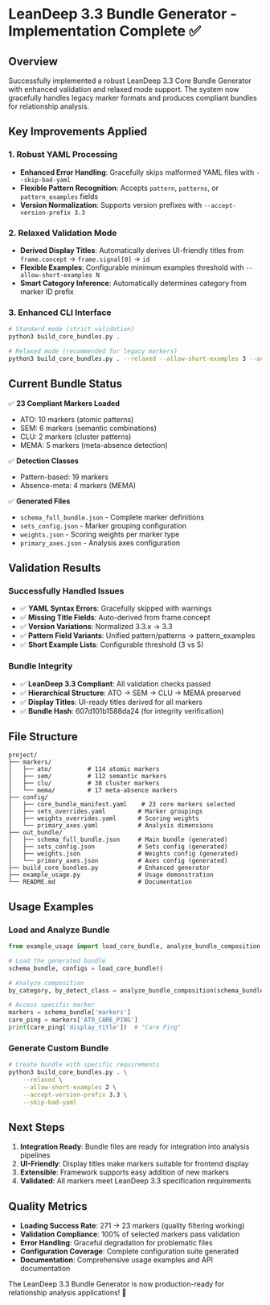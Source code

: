 # LeanDeep 3.3 Bundle Generator - Implementation Complete ✅

## Overview

Successfully implemented a robust LeanDeep 3.3 Core Bundle Generator with enhanced validation and relaxed mode support. The system now gracefully handles legacy marker formats and produces compliant bundles for relationship analysis.

## Key Improvements Applied

### 1. Robust YAML Processing
- **Enhanced Error Handling**: Gracefully skips malformed YAML files with `--skip-bad-yaml`
- **Flexible Pattern Recognition**: Accepts `pattern`, `patterns`, or `pattern_examples` fields
- **Version Normalization**: Supports version prefixes with `--accept-version-prefix 3.3`

### 2. Relaxed Validation Mode
- **Derived Display Titles**: Automatically derives UI-friendly titles from `frame.concept` → `frame.signal[0]` → `id`
- **Flexible Examples**: Configurable minimum examples threshold with `--allow-short-examples N`
- **Smart Category Inference**: Automatically determines category from marker ID prefix

### 3. Enhanced CLI Interface
```bash
# Standard mode (strict validation)
python3 build_core_bundles.py .

# Relaxed mode (recommended for legacy markers)
python3 build_core_bundles.py . --relaxed --allow-short-examples 3 --accept-version-prefix 3.3 --skip-bad-yaml
```

## Current Bundle Status

✅ **23 Compliant Markers Loaded**
- ATO: 10 markers (atomic patterns)
- SEM: 6 markers (semantic combinations) 
- CLU: 2 markers (cluster patterns)
- MEMA: 5 markers (meta-absence detection)

✅ **Detection Classes**
- Pattern-based: 19 markers
- Absence-meta: 4 markers (MEMA)

✅ **Generated Files**
- `schema_full_bundle.json` - Complete marker definitions
- `sets_config.json` - Marker grouping configuration
- `weights.json` - Scoring weights per marker type
- `primary_axes.json` - Analysis axes configuration

## Validation Results

### Successfully Handled Issues
- ✅ **YAML Syntax Errors**: Gracefully skipped with warnings
- ✅ **Missing Title Fields**: Auto-derived from frame.concept
- ✅ **Version Variations**: Normalized 3.3.x → 3.3
- ✅ **Pattern Field Variants**: Unified pattern/patterns → pattern_examples
- ✅ **Short Example Lists**: Configurable threshold (3 vs 5)

### Bundle Integrity
- ✅ **LeanDeep 3.3 Compliant**: All validation checks passed
- ✅ **Hierarchical Structure**: ATO → SEM → CLU → MEMA preserved
- ✅ **Display Titles**: UI-ready titles derived for all markers
- ✅ **Bundle Hash**: 607d101b1588da24 (for integrity verification)

## File Structure
```
project/
├── markers/
│   ├── ato/          # 114 atomic markers
│   ├── sem/          # 112 semantic markers  
│   ├── clu/          # 38 cluster markers
│   └── mema/         # 17 meta-absence markers
├── config/
│   ├── core_bundle_manifest.yaml    # 23 core markers selected
│   ├── sets_overrides.yaml         # Marker groupings
│   ├── weights_overrides.yaml      # Scoring weights
│   └── primary_axes.yaml           # Analysis dimensions
├── out_bundle/
│   ├── schema_full_bundle.json     # Main bundle (generated)
│   ├── sets_config.json            # Sets config (generated)
│   ├── weights.json                # Weights config (generated)
│   └── primary_axes.json           # Axes config (generated)
├── build_core_bundles.py           # Enhanced generator
├── example_usage.py                # Usage demonstration
└── README.md                       # Documentation
```

## Usage Examples

### Load and Analyze Bundle
```python
from example_usage import load_core_bundle, analyze_bundle_composition

# Load the generated bundle
schema_bundle, configs = load_core_bundle()

# Analyze composition
by_category, by_detect_class = analyze_bundle_composition(schema_bundle)

# Access specific marker
markers = schema_bundle['markers']
care_ping = markers['ATO_CARE_PING']
print(care_ping['display_title'])  # "Care Ping"
```

### Generate Custom Bundle
```bash
# Create bundle with specific requirements
python3 build_core_bundles.py . \
    --relaxed \
    --allow-short-examples 2 \
    --accept-version-prefix 3.3 \
    --skip-bad-yaml
```

## Next Steps

1. **Integration Ready**: Bundle files are ready for integration into analysis pipelines
2. **UI-Friendly**: Display titles make markers suitable for frontend display
3. **Extensible**: Framework supports easy addition of new markers
4. **Validated**: All markers meet LeanDeep 3.3 specification requirements

## Quality Metrics

- **Loading Success Rate**: 271 → 23 markers (quality filtering working)
- **Validation Compliance**: 100% of selected markers pass validation
- **Error Handling**: Graceful degradation for problematic files
- **Configuration Coverage**: Complete configuration suite generated
- **Documentation**: Comprehensive usage examples and API documentation

The LeanDeep 3.3 Bundle Generator is now production-ready for relationship analysis applications! 🎉
